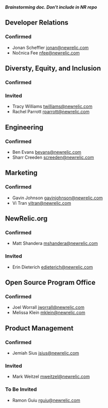 ***Brainstorming doc. Don't include in NR repo***

## Developer Relations
### Confirmed
* Jonan Scheffler <jonan@newrelic.com>
* Nočnica Fee <nfee@newrelic.com>

## Diversty, Equity, and Inclusion
### Confirmed
  
### Invited
* Tracy Williams <twilliams@newrelic.com>
* Rachel Parrott <rparrott@newrelic.com>

## Engineering
### Confirmed
* Ben Evans <bevans@newrelic.com>
* Sharr Creeden <screeden@newrelic.com>

## Marketing
### Confirmed
* Gavin Johnson <gavinjohnson@newrelic.com>
* Vi Tran <vitran@newrelic.com>

## NewRelic.org
### Confirmed
* Matt Shandera <mshandera@newrelic.com>
### Invited
* Erin Dieterich <edieterich@newrelic.com>

## Open Source Program Office
### Confirmed
* Joel Worrall <jworrall@newrelic.com>
* Melissa Klein <mklein@newrelic.com>

## Product Management
### Confirmed
* Jemiah Sius <jsius@newrelic.com>
### Invited
* Mark Weitzel <mweitzel@newrelic.com>
### To Be Invited
* Ramon Guiu <rguiu@newrelic.com>
